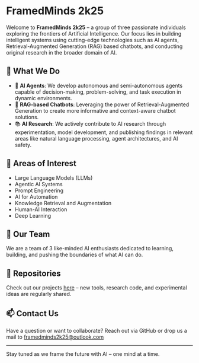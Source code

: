 # FramedMinds 2k25

Welcome to **FramedMinds 2k25** – a group of three passionate individuals exploring the frontiers of Artificial Intelligence. Our focus lies in building intelligent systems using cutting-edge technologies such as AI agents, Retrieval-Augmented Generation (RAG) based chatbots, and conducting original research in the broader domain of AI.

## 🚀 What We Do

- 🤖 **AI Agents**: We develop autonomous and semi-autonomous agents capable of decision-making, problem-solving, and task execution in dynamic environments.
- 💬 **RAG-based Chatbots**: Leveraging the power of Retrieval-Augmented Generation to create more informative and context-aware chatbot solutions.
- 📚 **AI Research**: We actively contribute to AI research through experimentation, model development, and publishing findings in relevant areas like natural language processing, agent architectures, and AI safety.

## 🔬 Areas of Interest

- Large Language Models (LLMs)
- Agentic AI Systems
- Prompt Engineering
- AI for Automation
- Knowledge Retrieval and Augmentation
- Human-AI Interaction
- Deep Learning

## 👥 Our Team

We are a team of 3 like-minded AI enthusiasts dedicated to learning, building, and pushing the boundaries of what AI can do.

## 📂 Repositories

Check out our projects [here](https://github.com/FramedMinds2k25) – new tools, research code, and experimental ideas are regularly shared.

## 📫 Contact Us

Have a question or want to collaborate? Reach out via GitHub or drop us a mail to framedminds2k25@outlook.com

---

Stay tuned as we frame the future with AI – one mind at a time.
